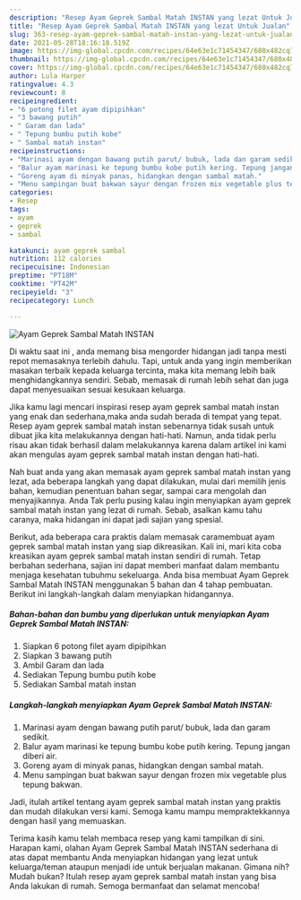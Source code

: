 ```yaml
---
description: "Resep Ayam Geprek Sambal Matah INSTAN yang lezat Untuk Jualan"
title: "Resep Ayam Geprek Sambal Matah INSTAN yang lezat Untuk Jualan"
slug: 363-resep-ayam-geprek-sambal-matah-instan-yang-lezat-untuk-jualan
date: 2021-05-28T18:16:18.519Z
image: https://img-global.cpcdn.com/recipes/64e63e1c71454347/680x482cq70/ayam-geprek-sambal-matah-instan-foto-resep-utama.jpg
thumbnail: https://img-global.cpcdn.com/recipes/64e63e1c71454347/680x482cq70/ayam-geprek-sambal-matah-instan-foto-resep-utama.jpg
cover: https://img-global.cpcdn.com/recipes/64e63e1c71454347/680x482cq70/ayam-geprek-sambal-matah-instan-foto-resep-utama.jpg
author: Lula Harper
ratingvalue: 4.3
reviewcount: 8
recipeingredient:
- "6 potong filet ayam dipipihkan"
- "3 bawang putih"
- " Garam dan lada"
- " Tepung bumbu putih kobe"
- " Sambal matah instan"
recipeinstructions:
- "Marinasi ayam dengan bawang putih parut/ bubuk, lada dan garam sedikit."
- "Balur ayam marinasi ke tepung bumbu kobe putih kering. Tepung jangan diberi air."
- "Goreng ayam di minyak panas, hidangkan dengan sambal matah."
- "Menu sampingan buat bakwan sayur dengan frozen mix vegetable plus tepung bakwan."
categories:
- Resep
tags:
- ayam
- geprek
- sambal

katakunci: ayam geprek sambal 
nutrition: 112 calories
recipecuisine: Indonesian
preptime: "PT18M"
cooktime: "PT42M"
recipeyield: "3"
recipecategory: Lunch

---
```



![Ayam Geprek Sambal Matah INSTAN](https://img-global.cpcdn.com/recipes/64e63e1c71454347/680x482cq70/ayam-geprek-sambal-matah-instan-foto-resep-utama.jpg)

Di waktu  saat ini , anda memang bisa mengorder hidangan jadi tanpa mesti repot memasaknya terlebih dahulu. Tapi, untuk anda yang ingin memberikan masakan terbaik kepada keluarga tercinta, maka kita memang lebih baik menghidangkannya sendiri. Sebab, memasak di rumah lebih sehat dan juga dapat menyesuaikan sesuai kesukaan keluarga.

Jika kamu lagi mencari inspirasi resep ayam geprek sambal matah instan yang enak dan sederhana,maka anda sudah berada di tempat yang tepat. Resep ayam geprek sambal matah instan  sebenarnya tidak susah untuk dibuat jika kita melakukannya dengan hati-hati. Namun, anda tidak perlu risau akan tidak berhasil dalam melakukannya 
karena dalam artikel ini kami akan mengulas ayam geprek sambal matah instan dengan hati-hati.  



Nah buat anda yang akan memasak ayam geprek sambal matah instan yang lezat, ada beberapa langkah yang dapat dilakukan, mulai dari memilih jenis bahan, kemudian penentuan bahan segar, sampai cara mengolah dan menyajikannya. Anda Tak perlu pusing kalau ingin menyiapkan ayam geprek sambal matah instan yang lezat di rumah. Sebab, asalkan kamu  tahu caranya, maka hidangan ini dapat jadi sajian yang spesial.

Berikut, ada beberapa cara praktis  dalam memasak caramembuat ayam geprek sambal matah instan yang siap dikreasikan. Kali ini, mari kita coba kreasikan ayam geprek sambal matah instan sendiri di rumah. Tetap berbahan sederhana, sajian ini dapat memberi manfaat dalam membantu menjaga kesehatan tubuhmu sekeluarga. Anda bisa membuat Ayam Geprek Sambal Matah INSTAN menggunakan 5 bahan dan 4 tahap pembuatan. Berikut ini langkah-langkah dalam menyiapkan hidangannya.

<!--inarticleads1-->

##### Bahan-bahan dan bumbu yang diperlukan untuk menyiapkan Ayam Geprek Sambal Matah INSTAN:

1. Siapkan 6 potong filet ayam dipipihkan
1. Siapkan 3 bawang putih
1. Ambil  Garam dan lada
1. Sediakan  Tepung bumbu putih kobe
1. Sediakan  Sambal matah instan




<!--inarticleads2-->

##### Langkah-langkah menyiapkan Ayam Geprek Sambal Matah INSTAN:

1. Marinasi ayam dengan bawang putih parut/ bubuk, lada dan garam sedikit.
1. Balur ayam marinasi ke tepung bumbu kobe putih kering. Tepung jangan diberi air.
1. Goreng ayam di minyak panas, hidangkan dengan sambal matah.
1. Menu sampingan buat bakwan sayur dengan frozen mix vegetable plus tepung bakwan.




Jadi, itulah artikel tentang  ayam geprek sambal matah instan  yang praktis dan mudah dilakukan versi kami. Semoga kamu mampu mempraktekkannya dengan hasil yang memuaskan. 

Terima kasih kamu telah membaca resep yang kami tampilkan di sini. Harapan kami, olahan  Ayam Geprek Sambal Matah INSTAN sederhana di atas dapat membantu Anda menyiapkan hidangan yang lezat untuk keluarga/teman ataupun menjadi ide untuk berjualan makanan. Gimana nih? Mudah bukan? Itulah resep ayam geprek sambal matah instan yang bisa Anda lakukan di rumah. Semoga bermanfaat dan selamat mencoba!

